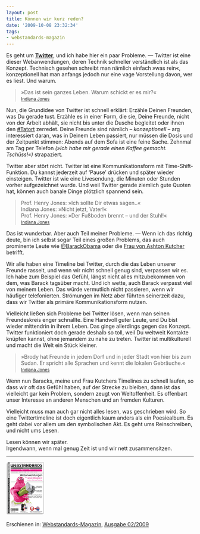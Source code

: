 ```yaml
---
layout: post
title: Können wir kurz reden?
date: '2009-10-08 23:32:34'
tags:
- webstandards-magazin
---
```


Es geht um [**Twitter**](http://twitter.com), und ich habe hier ein paar Probleme. — Twitter ist eine dieser Webanwendungen, deren Technik schneller verständlich ist als das Konzept. Technisch gesehen schreibt man nämlich einfach »was rein«, konzeptionell hat man anfangs jedoch nur eine vage Vorstellung davon, wer es liest. Und warum.

> »Das ist sein ganzes Leben. Warum schickt er es mir?«  
> <small>[Indiana Jones](http://www.imdb.com/title/tt0097576/)</small>

Nun, die Grundidee von Twitter ist schnell erklärt: Erzähle Deinen Freunden, was Du gerade tust. Erzähle es in einer Form, die sie, Deine Freunde, nicht von der Arbeit abhält, sie nicht bis unter die Dusche begleitet oder ihnen den [#Tatort](http://twitter.com/search?q=Tatort) zerredet. Deine Freunde sind nämlich – *konzeptionell* – arg interessiert daran, was in Deinem Leben passiert, nur müssen die Dosis und der Zeitpunkt stimmen: Abends auf dem Sofa ist eine feine Sache. Zehnmal am Tag per Telefon *(»Ich habe mir gerade einen Kaffee gemacht. Tschüss!«)* strapaziert.

Twitter aber stört nicht. Twitter ist eine Kommunikationsform mit Time-Shift-Funktion. Du kannst jederzeit auf ‘Pause’ drücken und später wieder einsteigen. Twitter ist wie eine Livesendung, die Minuten oder Stunden vorher aufgezeichnet wurde. Und weil Twitter gerade ziemlich gute Quoten hat, können auch banale Dinge plötzlich spannend sein.

> Prof. Henry Jones: »Ich sollte Dir etwas sagen..«  
> Indiana Jones: »Nicht jetzt, Vater!«  
> Prof. Henry Jones: »Der Fußboden brennt – und der Stuhl!«  
> <small>[Indiana Jones](http://www.imdb.com/title/tt0097576/)</small>

Das ist wunderbar. Aber auch Teil meiner Probleme. — Wenn ich das richtig deute, bin ich selbst sogar Teil eines großen Problems, das auch prominente Leute wie [@BarackObama](http://twitter.com/barackobama) oder die [Frau von Ashton Kutcher](http://twitter.com/mrskutcher) betrifft.

Wir alle haben eine Timeline bei Twitter, durch die das Leben unserer Freunde rasselt, und wenn wir nicht schnell genug sind, verpassen wir es. Ich habe zum Beispiel das Gefühl, längst nicht alles mitzubekommen von dem, was Barack tagsüber macht. Und ich wette, auch Barack verpasst viel von meinem Leben. Das würde vermutlich nicht passieren, wenn wir häufiger telefonierten. Strömungen im Netz aber führten seinerzeit dazu, dass wir Twitter als primäre Kommunikationsform nutzen.

Vielleicht ließen sich Probleme bei Twitter lösen, wenn man seinen Freundeskreis enger schnallte. Eine Handvoll guter Leute, und Du bist wieder mittendrin in ihrem Leben. Das ginge allerdings gegen das Konzept. Twitter funktioniert doch gerade deshalb so toll, weil Du weltweit Kontakte knüpfen kannst, ohne jemandem zu nahe zu treten. Twitter ist multikulturell und macht die Welt ein Stück kleiner.

> »Brody hat Freunde in jedem Dorf und in jeder Stadt von hier bis zum Sudan. Er spricht alle Sprachen und kennt die lokalen Gebräuche.«  
> <small>[Indiana Jones](http://www.imdb.com/title/tt0097576/)</small>

Wenn nun Baracks, meine und Frau Kutchers Timelines zu schnell laufen, so dass wir oft das Gefühl haben, auf der Strecke zu bleiben, dann ist das vielleicht gar kein Problem, sondern zeugt von Weltoffenheit. Es offenbart unser Interesse an anderen Menschen und an fremden Kulturen.

Vielleicht muss man auch gar nicht alles lesen, was geschrieben wird. So eine Twittertimeline ist doch eigentlich kaum anders als ein Poesiealbum. Es geht dabei vor allem um den symbolischen Akt. Es geht ums Reinschreiben, und nicht ums Lesen.

Lesen können wir später.  
Irgendwann, wenn mal genug Zeit ist und wir nett zusammensitzen.

---

![Webstandards-Magazin, Ausgabe 02/2009](/content/images/2015/02/webstandardsmag_02-09.gif)

Erschienen in:  [Webstandards-Magazin](http://www.webstandards-magazin.de), [Ausgabe 02/2009](http://www.webstandards-magazin.de/index.php/index/02-09-rich-internet-applications)
